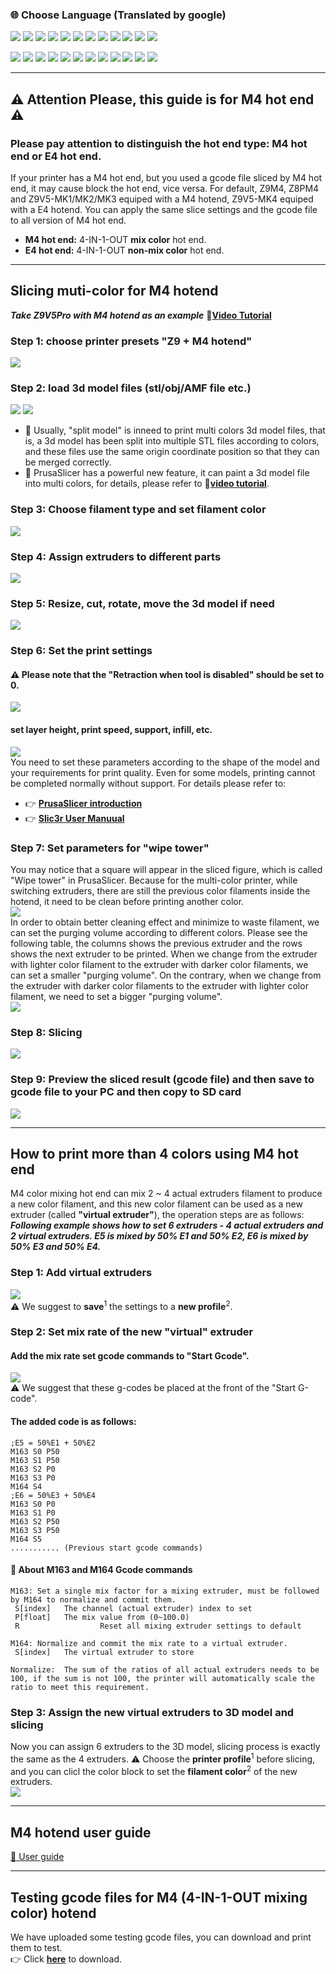 ### :globe_with_meridians: Choose Language (Translated by google)
[![](../lanpic/ES.png)](https://github-com.translate.goog/ZONESTAR3D/Slicing-Guide/tree/master/PrusaSlicer/PrusaSlicerGuide_M4?_x_tr_sl=en&_x_tr_tl=es)
[![](../lanpic/PT.png)](https://github-com.translate.goog/ZONESTAR3D/Slicing-Guide/tree/master/PrusaSlicer/PrusaSlicerGuide_M4?_x_tr_sl=en&_x_tr_tl=pt)
[![](../lanpic/FR.png)](https://github-com.translate.goog/ZONESTAR3D/Slicing-Guide/tree/master/PrusaSlicer/PrusaSlicerGuide_M4?_x_tr_sl=en&_x_tr_tl=fr)
[![](../lanpic/DE.png)](https://github-com.translate.goog/ZONESTAR3D/Slicing-Guide/tree/master/PrusaSlicer/PrusaSlicerGuide_M4?_x_tr_sl=en&_x_tr_tl=de)
[![](../lanpic/IT.png)](https://github-com.translate.goog/ZONESTAR3D/Slicing-Guide/tree/master/PrusaSlicer/PrusaSlicerGuide_M4?_x_tr_sl=en&_x_tr_tl=it)
[![](../lanpic/SW.png)](https://github-com.translate.goog/ZONESTAR3D/Slicing-Guide/tree/master/PrusaSlicer/PrusaSlicerGuide_M4?_x_tr_sl=en&_x_tr_tl=sv)
[![](../lanpic/PL.png)](https://github-com.translate.goog/ZONESTAR3D/Slicing-Guide/tree/master/PrusaSlicer/PrusaSlicerGuide_M4?_x_tr_sl=en&_x_tr_tl=pl)
[![](../lanpic/DK.png)](https://github-com.translate.goog/ZONESTAR3D/Slicing-Guide/tree/master/PrusaSlicer/PrusaSlicerGuide_M4?_x_tr_sl=en&_x_tr_tl=da)
[![](../lanpic/CZ.png)](https://github-com.translate.goog/ZONESTAR3D/Slicing-Guide/tree/master/PrusaSlicer/PrusaSlicerGuide_M4?_x_tr_sl=en&_x_tr_tl=cs)
[![](../lanpic/HR.png)](https://github-com.translate.goog/ZONESTAR3D/Slicing-Guide/tree/master/PrusaSlicer/PrusaSlicerGuide_M4?_x_tr_sl=en&_x_tr_tl=hr)
[![](../lanpic/RO.png)](https://github-com.translate.goog/ZONESTAR3D/Slicing-Guide/tree/master/PrusaSlicer/PrusaSlicerGuide_M4?_x_tr_sl=en&_x_tr_tl=ro)
[![](../lanpic/SK.png)](https://github-com.translate.goog/ZONESTAR3D/Slicing-Guide/tree/master/PrusaSlicer/PrusaSlicerGuide_M4?_x_tr_sl=en&_x_tr_tl=sk)

[![](../lanpic/CN.png)](https://github-com.translate.goog/ZONESTAR3D/Slicing-Guide/tree/master/PrusaSlicer/PrusaSlicerGuide_M4?_x_tr_sl=en&_x_tr_tl=zh-CN)
[![](../lanpic/JP.png)](https://github-com.translate.goog/ZONESTAR3D/Slicing-Guide/tree/master/PrusaSlicer/PrusaSlicerGuide_M4?_x_tr_sl=en&_x_tr_tl=ja)
[![](../lanpic/KR.png)](https://github-com.translate.goog/ZONESTAR3D/Slicing-Guide/tree/master/PrusaSlicer/PrusaSlicerGuide_M4?_x_tr_sl=en&_x_tr_tl=ko)
[![](../lanpic/ID.png)](https://github-com.translate.goog/ZONESTAR3D/Slicing-Guide/tree/master/PrusaSlicer/PrusaSlicerGuide_M4?_x_tr_sl=en&_x_tr_tl=id)
[![](../lanpic/TH.png)](https://github-com.translate.goog/ZONESTAR3D/Slicing-Guide/tree/master/PrusaSlicer/PrusaSlicerGuide_M4?_x_tr_sl=en&_x_tr_tl=th)
[![](../lanpic/VN.png)](https://github-com.translate.goog/ZONESTAR3D/Slicing-Guide/tree/master/PrusaSlicer/PrusaSlicerGuide_M4?_x_tr_sl=en&_x_tr_tl=vi)
[![](../lanpic/IL.png)](https://github-com.translate.goog/ZONESTAR3D/Slicing-Guide/tree/master/PrusaSlicer/PrusaSlicerGuide_M4?_x_tr_sl=en&_x_tr_tl=iw)
[![](../lanpic/SA.png)](https://github-com.translate.goog/ZONESTAR3D/Slicing-Guide/tree/master/PrusaSlicer/PrusaSlicerGuide_M4?_x_tr_sl=en&_x_tr_tl=ar)
[![](../lanpic/TR.png)](https://github-com.translate.goog/ZONESTAR3D/Slicing-Guide/tree/master/PrusaSlicer/PrusaSlicerGuide_M4?_x_tr_sl=en&_x_tr_tl=tr)
[![](../lanpic/GR.png)](https://github-com.translate.goog/ZONESTAR3D/Slicing-Guide/tree/master/PrusaSlicer/PrusaSlicerGuide_M4?_x_tr_sl=en&_x_tr_tl=el)
[![](../lanpic/BR.png)](https://github-com.translate.goog/ZONESTAR3D/Slicing-Guide/tree/master/PrusaSlicer/PrusaSlicerGuide_M4?_x_tr_sl=en&_x_tr_tl=pt)
[![](../lanpic/RU.png)](https://github-com.translate.goog/ZONESTAR3D/Slicing-Guide/tree/master/PrusaSlicer/PrusaSlicerGuide_M4?_x_tr_sl=en&_x_tr_tl=ru)

-----
## :warning: Attention Please, this guide is for M4 hot end :warning:
### **Please pay attention to distinguish the hot end type: M4 hot end or E4 hot end**. 
If your printer has a M4 hot end, but you used a gcode file sliced by M4 hot end, it may cause block the hot end, vice versa. For default, Z9M4, Z8PM4 and Z9V5-MK1/MK2/MK3 equiped with a M4 hotend, Z9V5-MK4 equiped with a E4 hotend. You can apply the same slice settings and the gcode file to all version of M4 hot end.
- **M4 hot end:** 4-IN-1-OUT **mix color** hot end.    
- **E4 hot end:** 4-IN-1-OUT **non-mix color** hot end.    

-----
## Slicing muti-color for M4 hotend 
***Take Z9V5Pro with M4 hotend as an example***
:movie_camera:[**Video Tutorial**](https://youtu.be/_Ww2RFGlLNA)
### Step 1: choose printer presets "Z9 + M4 hotend"
![](pic/slicingM4-1.png)
### Step 2: load 3d model files (stl/obj/AMF file etc.)
![](pic/loadstl_1.png) ![](pic/loadstl_2.png)
- :memo: Usually, "split model" is inneed to print multi colors 3d model files, that is, a 3d model has been split into multiple STL files according to colors, and these files use the same origin coordinate position so that they can be merged correctly.
- :star2: PrusaSlicer has a powerful new feature, it can paint a 3d model file into multi colors, for details, please refer to :movie_camera:[**video tutorial**](https://youtu.be/C0a3Uble8rY).
### Step 3: Choose filament type and set filament color
![](pic/filament_color.png)
### Step 4: Assign extruders to different parts
![](pic/assign_extruder.png)
### Step 5: Resize, cut, rotate, move the 3d model if need 
![](pic/slicing_adjust.png)  
### Step 6: Set the print settings 
#### :warning: Please note that the "Retraction when tool is disabled" should be set to 0.    
![](pic/switch_length.jpg)  
#### set layer height, print speed, support, infill, etc.
![](pic/slicing_set.png)  
You need to set these parameters according to the shape of the model and your requirements for print quality. Even for some models, printing cannot be completed normally without support. For details please refer to:
- :point_right: [**PrusaSlicer introduction**](https://help.prusa3d.com/article/general-info_1910)      
- :point_right: [**Slic3r User Manuual**](https://manual.slic3r.org/)      
  
### Step 7: Set parameters for "wipe tower"
You may notice that a square will appear in the sliced figure, which is called "Wipe tower" in PrusaSlicer. Because for the multi-color printer, while switching extruders, there are still the previous color filaments inside the hotend, it need to be clean before printing another color.   
![](pic/wipe_tower.png)        
In order to obtain better cleaning effect and minimize to waste filament, we can set the purging volume according to different colors. Please see the following table, the columns shows the previous extruder and the rows shows the next extruder to be printed. When we change from the extruder with lighter color filament to the extruder with darker color filaments, we can set a smaller "purging volume". On the contrary, when we change from the extruder with darker color filaments to the extruder with lighter color filament, we need to set a bigger "purging volume".  
![](pic/slicingM4-2.png)  
### Step 8: Slicing
![](pic/slicing_go.png)  
### Step 9: Preview the sliced result (gcode file) and then save to gcode file to your PC and then copy to SD card
![](pic/slicing_save.png)  

-----
## How to print more than 4 colors using M4 hot end
M4 color mixing hot end can mix 2 ~ 4 actual extruders filament to produce a new color filament, and this new color filament can be used as a new extruder (called **"virtual extruder"**), the operation steps are as follows:   
***Following example shows how to set 6 extruders - 4 actual extruders and 2 virtual extruders. E5 is mixed by 50% E1 and 50% E2, E6 is mixed by 50% E3 and 50% E4.***     
### Step 1: Add virtual extruders
![](pic/slicingM4_6c_1.png)  
:warning: We suggest to **save**<sup>1</sup> the settings to a **new profile**<sup>2</sup>.   

### Step 2: Set mix rate of the new "virtual" extruder
#### Add the mix rate set gcode commands to "Start Gcode". 
![](pic/slicingM4_6c_2.png)  
:warning: We suggest that these g-codes be placed at the front of the "Start G-code". 

#### The added code is as follows:
>
    ;E5 = 50%E1 + 50%E2
    M163 S0 P50
    M163 S1 P50
    M163 S2 P0
    M163 S3 P0
    M164 S4
    ;E6 = 50%E3 + 50%E4
    M163 S0 P0
    M163 S1 P0
    M163 S2 P50
    M163 S3 P50
    M164 S5
    ........... (Previous start gcode commands)
#### :memo: About M163 and M164 Gcode commands
>
    M163: Set a single mix factor for a mixing extruder, must be followed by M164 to normalize and commit them.
     S[index]   The channel (actual extruder) index to set
     P[float]   The mix value from (0~100.0)
     R   				Reset all mixing extruder settings to default

    M164: Normalize and commit the mix rate to a virtual extruder.
     S[index]   The virtual extruder to store
  
    Normalize:  The sum of the ratios of all actual extruders needs to be 100, if the sum is not 100, the printer will automatically scale the ratio to meet this requirement.

### Step 3: Assign the new virtual extruders to 3D model and slicing
Now you can assign 6 extruders to the 3D model, slicing process is exactly the same as the 4 extruders. 
:warning: Choose the **printer profile**<sup>1</sup> before slicing, and you can clicl the color block to set the **filament color**<sup>2</sup> of the new extruders.   
![](pic/slicingM4_6c_3.png)   

-----
## M4 hotend user guide
[:book: User guide](https://github.com/ZONESTAR3D/Upgrade-kit-guide/tree/main/HOTEND/M4%20%204-IN-1-OUT%20Mixing%20Color%20Hotend)

--------
## Testing gcode files for M4 (4-IN-1-OUT mixing color) hotend
We have uploaded some testing gcode files, you can download and print them to test.   
:point_right: Click [**here**](./test_gcode/M4/readme.md) to download.
